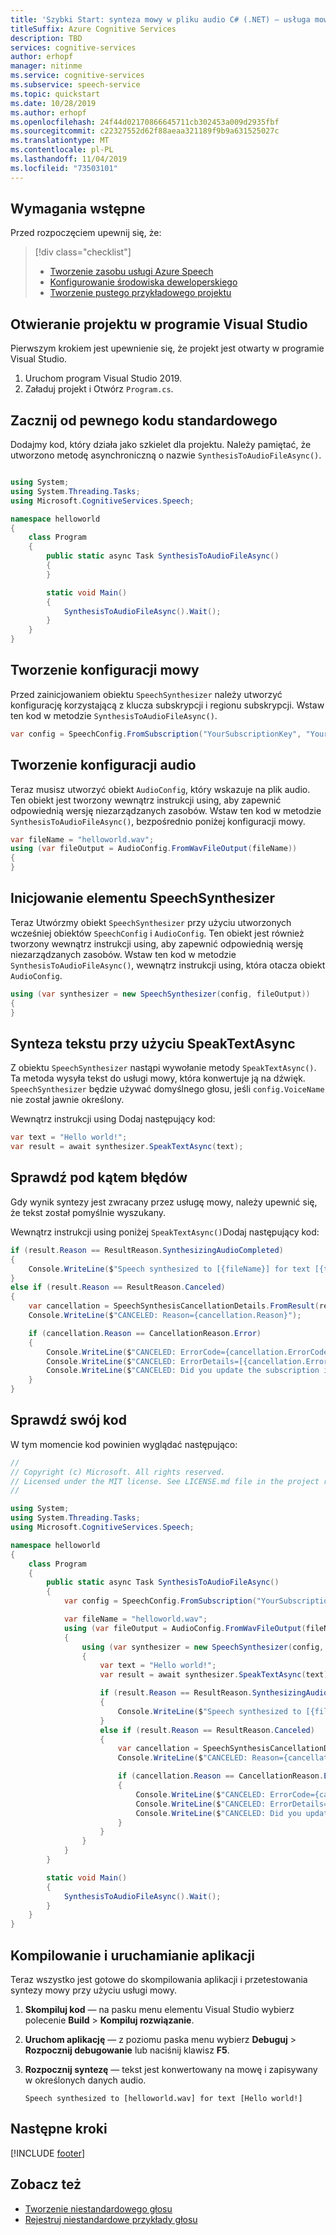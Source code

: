 ```yaml
---
title: 'Szybki Start: synteza mowy w pliku audio C# (.NET) — usługa mowy'
titleSuffix: Azure Cognitive Services
description: TBD
services: cognitive-services
author: erhopf
manager: nitinme
ms.service: cognitive-services
ms.subservice: speech-service
ms.topic: quickstart
ms.date: 10/28/2019
ms.author: erhopf
ms.openlocfilehash: 24f44d02170866645711cb302453a009d2935fbf
ms.sourcegitcommit: c22327552d62f88aeaa321189f9b9a631525027c
ms.translationtype: MT
ms.contentlocale: pl-PL
ms.lasthandoff: 11/04/2019
ms.locfileid: "73503101"
---
```

## <a name="prerequisites"></a>Wymagania wstępne

Przed rozpoczęciem upewnij się, że:

> [!div class="checklist"]
> * [Tworzenie zasobu usługi Azure Speech](../../../../get-started.md)
> * [Konfigurowanie środowiska deweloperskiego](../../../../quickstarts/setup-platform.md?tabs=dotnet)
> * [Tworzenie pustego przykładowego projektu](../../../../quickstarts/create-project.md?tabs=dotnet)

## <a name="open-your-project-in-visual-studio"></a>Otwieranie projektu w programie Visual Studio

Pierwszym krokiem jest upewnienie się, że projekt jest otwarty w programie Visual Studio.

1. Uruchom program Visual Studio 2019.
2. Załaduj projekt i Otwórz `Program.cs`.

## <a name="start-with-some-boilerplate-code"></a>Zacznij od pewnego kodu standardowego

Dodajmy kod, który działa jako szkielet dla projektu. Należy pamiętać, że utworzono metodę asynchroniczną o nazwie `SynthesisToAudioFileAsync()`.

````C#

using System;
using System.Threading.Tasks;
using Microsoft.CognitiveServices.Speech;

namespace helloworld
{
    class Program
    {
        public static async Task SynthesisToAudioFileAsync()
        {
        }

        static void Main()
        {
            SynthesisToAudioFileAsync().Wait();
        }
    }
}

````

## <a name="create-a-speech-configuration"></a>Tworzenie konfiguracji mowy

Przed zainicjowaniem obiektu `SpeechSynthesizer` należy utworzyć konfigurację korzystającą z klucza subskrypcji i regionu subskrypcji. Wstaw ten kod w metodzie `SynthesisToAudioFileAsync()`.

````C#
var config = SpeechConfig.FromSubscription("YourSubscriptionKey", "YourServiceRegion");
````

## <a name="create-an-audio-configuration"></a>Tworzenie konfiguracji audio

Teraz musisz utworzyć obiekt ````AudioConfig````, który wskazuje na plik audio. Ten obiekt jest tworzony wewnątrz instrukcji using, aby zapewnić odpowiednią wersję niezarządzanych zasobów. Wstaw ten kod w metodzie `SynthesisToAudioFileAsync()`, bezpośrednio poniżej konfiguracji mowy.

````C#
var fileName = "helloworld.wav";
using (var fileOutput = AudioConfig.FromWavFileOutput(fileName))
{
}
````

## <a name="initialize-a-speechsynthesizer"></a>Inicjowanie elementu SpeechSynthesizer

Teraz Utwórzmy obiekt `SpeechSynthesizer` przy użyciu utworzonych wcześniej obiektów `SpeechConfig` i `AudioConfig`. Ten obiekt jest również tworzony wewnątrz instrukcji using, aby zapewnić odpowiednią wersję niezarządzanych zasobów. Wstaw ten kod w metodzie `SynthesisToAudioFileAsync()`, wewnątrz instrukcji using, która otacza obiekt ````AudioConfig````.

````C#
using (var synthesizer = new SpeechSynthesizer(config, fileOutput))
{
}
````

## <a name="synthesize-text-using-speaktextasync"></a>Synteza tekstu przy użyciu SpeakTextAsync

Z obiektu `SpeechSynthesizer` nastąpi wywołanie metody `SpeakTextAsync()`. Ta metoda wysyła tekst do usługi mowy, która konwertuje ją na dźwięk. `SpeechSynthesizer` będzie używać domyślnego głosu, jeśli `config.VoiceName` nie został jawnie określony.

Wewnątrz instrukcji using Dodaj następujący kod:
````C#
var text = "Hello world!";
var result = await synthesizer.SpeakTextAsync(text);
````

## <a name="check-for-errors"></a>Sprawdź pod kątem błędów

Gdy wynik syntezy jest zwracany przez usługę mowy, należy upewnić się, że tekst został pomyślnie wyszukany.

Wewnątrz instrukcji using poniżej `SpeakTextAsync()`Dodaj następujący kod:
````C#
if (result.Reason == ResultReason.SynthesizingAudioCompleted)
{
    Console.WriteLine($"Speech synthesized to [{fileName}] for text [{text}]");
}
else if (result.Reason == ResultReason.Canceled)
{
    var cancellation = SpeechSynthesisCancellationDetails.FromResult(result);
    Console.WriteLine($"CANCELED: Reason={cancellation.Reason}");

    if (cancellation.Reason == CancellationReason.Error)
    {
        Console.WriteLine($"CANCELED: ErrorCode={cancellation.ErrorCode}");
        Console.WriteLine($"CANCELED: ErrorDetails=[{cancellation.ErrorDetails}]");
        Console.WriteLine($"CANCELED: Did you update the subscription info?");
    }
}
````

## <a name="check-your-code"></a>Sprawdź swój kod

W tym momencie kod powinien wyglądać następująco:

````C#
//
// Copyright (c) Microsoft. All rights reserved.
// Licensed under the MIT license. See LICENSE.md file in the project root for full license information.
//

using System;
using System.Threading.Tasks;
using Microsoft.CognitiveServices.Speech;

namespace helloworld
{
    class Program
    {
        public static async Task SynthesisToAudioFileAsync()
        {
            var config = SpeechConfig.FromSubscription("YourSubscriptionKey", "YourServiceRegion");

            var fileName = "helloworld.wav";
            using (var fileOutput = AudioConfig.FromWavFileOutput(fileName))
            {
                using (var synthesizer = new SpeechSynthesizer(config, fileOutput))
                {
                    var text = "Hello world!";
                    var result = await synthesizer.SpeakTextAsync(text);

                    if (result.Reason == ResultReason.SynthesizingAudioCompleted)
                    {
                        Console.WriteLine($"Speech synthesized to [{fileName}] for text [{text}]");
                    }
                    else if (result.Reason == ResultReason.Canceled)
                    {
                        var cancellation = SpeechSynthesisCancellationDetails.FromResult(result);
                        Console.WriteLine($"CANCELED: Reason={cancellation.Reason}");

                        if (cancellation.Reason == CancellationReason.Error)
                        {
                            Console.WriteLine($"CANCELED: ErrorCode={cancellation.ErrorCode}");
                            Console.WriteLine($"CANCELED: ErrorDetails=[{cancellation.ErrorDetails}]");
                            Console.WriteLine($"CANCELED: Did you update the subscription info?");
                        }
                    }
                }
            }
        }

        static void Main()
        {
            SynthesisToAudioFileAsync().Wait();
        }
    }
}
````

## <a name="build-and-run-your-app"></a>Kompilowanie i uruchamianie aplikacji

Teraz wszystko jest gotowe do skompilowania aplikacji i przetestowania syntezy mowy przy użyciu usługi mowy.

1. **Skompiluj kod** — na pasku menu elementu Visual Studio wybierz polecenie **Build** > **Kompiluj rozwiązanie**.
2. **Uruchom aplikację** — z poziomu paska menu wybierz **Debuguj** > **Rozpocznij debugowanie** lub naciśnij klawisz **F5**.
3. **Rozpocznij syntezę** — tekst jest konwertowany na mowę i zapisywany w określonych danych audio.

   ```text
   Speech synthesized to [helloworld.wav] for text [Hello world!]
   ```

## <a name="next-steps"></a>Następne kroki

[!INCLUDE [footer](./footer.md)]

## <a name="see-also"></a>Zobacz też

- [Tworzenie niestandardowego głosu](~/articles/cognitive-services/Speech-Service/how-to-custom-voice-create-voice.md)
- [Rejestruj niestandardowe przykłady głosu](~/articles/cognitive-services/Speech-Service/record-custom-voice-samples.md)
